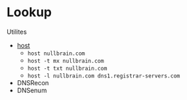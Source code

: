 # Lookup

Utilites

* [host](https://linux.die.net/man/1/host)
  * `host nullbrain.com`
  * `host -t mx nullbrain.com`
  * `host -t txt nullbrain.com`
  * `host -l nullbrain.com dns1.registrar-servers.com`
* DNSRecon
* DNSenum

